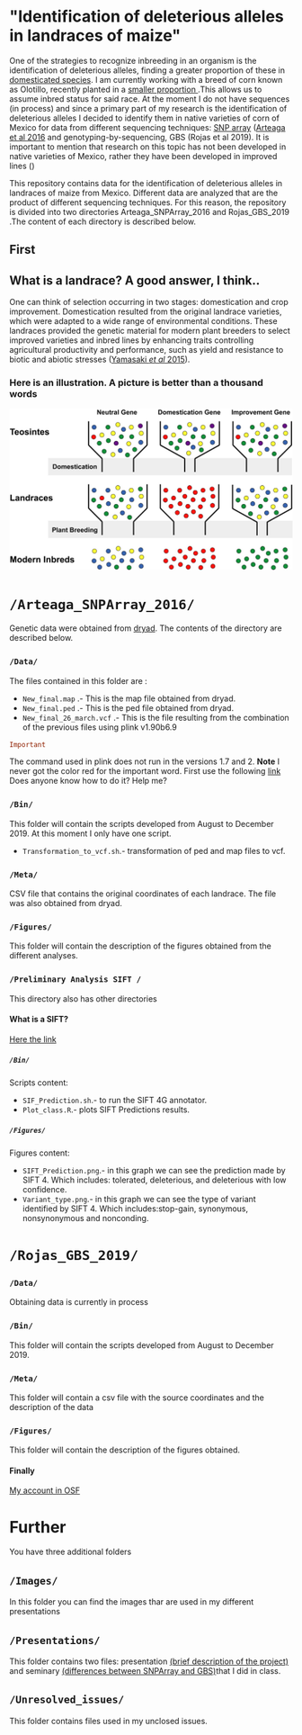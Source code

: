 # "Identification of deleterious alleles in landraces of maize"

One of the strategies to recognize inbreeding in an organism is the identification of deleterious alleles, finding a greater proportion of these in [domesticated species](https://www.ncbi.nlm.nih.gov/pmc/articles/PMC5786255/ ). I am currently working with a breed of corn known as Olotillo, recently planted in a [smaller proportion ](https://www.sciencedirect.com/science/article/abs/pii/S0305750X01000134).This allows us to assume inbred status for said race. At the moment I do not have sequences (in process) and since a primary part of my research is the identification of deleterious alleles I decided to identify them in native varieties of corn of Mexico for data from different sequencing techniques: [SNP array](https://www.ncbi.nlm.nih.gov/pmc/articles/PMC2715261/) ([Arteaga et al 2016](https://www.ncbi.nlm.nih.gov/pmc/articles/PMC4778591/) and genotyping-by-sequencing, GBS (Rojas et al 2019). It is important to mention that research on this topic has not been developed in native varieties of Mexico, rather they have been developed in improved lines ()

This repository contains data for the identification of deleterious alleles in landraces of maize from Mexico. Different data are analyzed that are the product of different sequencing techniques. For this reason, the repository is divided into two directories Arteaga_SNPArray_2016 and Rojas_GBS_2019 .The content of each directory is described below.

## First 

## What is a landrace? A good answer, I think..

One can think of selection occurring in two stages: domestication and crop improvement. Domestication resulted from the original landrace varieties, which were adapted to a wide range of environmental conditions. These landraces provided the genetic material for modern plant breeders to select improved varieties and inbred lines by enhancing traits controlling agricultural productivity and performance, such as yield and resistance to biotic and abiotic stresses ([Yamasaki *et al* 2015](http://www.plantcell.org/content/17/11/2859)).

### Here is an illustration. A picture is better than a thousand words

!["What_landrace"](https://github.com/Duhyadi/Deleterious-alleles-in-landraces-of-maize/blob/master/Images/What_landrace.jpg)



#  `/Arteaga_SNPArray_2016/`

Genetic data were obtained from [dryad](https://datadryad.org/resource/doi:10.5061/dryad.4t20n). 
The contents of the directory are described below.

### `/Data/`

The files contained in this folder are :

* `New_final.map` .- This is the map file obtained from dryad.
* `New_final.ped` .- This is the ped file obtained from dryad.
* `New_final_26_march.vcf` .- This is the file resulting from the combination of the previous files using plink v1.90b6.9

 ```prolog
 Important
  ```
The command used in plink does not run in the versions 1.7 and 2. **Note** I never got the color red for the important word. First use the following [link](https://stackoverflow.com/questions/35465557/how-to-apply-color-in-markdown) Does anyone know how to do it? Help me?

### `/Bin/`

This folder will contain the scripts developed from August to December 2019. At this moment I only have one script.

* `Transformation_to_vcf.sh`.- transformation of ped and map files to vcf.

### `/Meta/`

CSV file that contains the original coordinates of each landrace. The file was also obtained from dryad.


### `/Figures/`

This folder will contain the description of the figures obtained from the different analyses.

### `/Preliminary Analysis SIFT /`

This directory also has other directories

#### What is a SIFT?

[Here the link](https://sift.bii.a-star.edu.sg/)

##### `/Bin/`
Scripts content:

* `SIF_Prediction.sh`.- to run the SIFT 4G annotator.
* `Plot_class.R`.- plots SIFT Predictions results.

##### `/Figures/`

Figures content:

* `SIFT_Prediction.png`.- in this graph we can see the prediction made by SIFT 4. Which includes: tolerated, deleterious, and deleterious with low confidence.
* `Variant_type.png`.- in this graph we can see the type of variant identified by SIFT 4. Which includes:stop-gain, synonymous, nonsynonymous and nonconding.


# `/Rojas_GBS_2019/`

### `/Data/`
Obtaining data is currently in process

### `/Bin/`

This folder will contain the scripts developed from August to December 2019.

### `/Meta/`

This folder will contain a csv file with the source coordinates and the description of the data

### `/Figures/`

This folder will contain the description of the figures obtained.

#### Finally

[My account in OSF](https://osf.io/tza5v/files/)

# Further

You have three additional folders

## `/Images/`

In this folder you can find the images thar are used in my different presentations

## `/Presentations/`

This folder contains two files: presentation [(brief description of the project)](https://github.com/Duhyadi/Deleterious-alleles-in-landraces-of-maize/blob/master/Presentations/Presentation.pdf) and seminary [(differences between SNPArray and GBS)](https://github.com/Duhyadi/Deleterious-alleles-in-landraces-of-maize/blob/master/Presentations/Seminary_I.pdf)that I did in class.

## `/Unresolved_issues/`

This folder contains files used in my unclosed issues.

